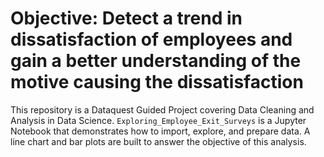 # Objective: Detect a trend in dissatisfaction of employees and gain a better understanding of the motive causing the dissatisfaction

This repository is a Dataquest Guided Project covering Data Cleaning and Analysis in Data Science. `Exploring_Employee_Exit_Surveys` is a Jupyter Notebook that demonstrates how to import, explore, and prepare data. A line chart and bar plots are built to answer the objective of this analysis.

